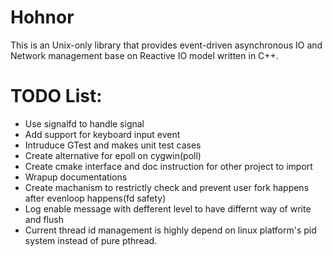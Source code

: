 # Hohnor
This is an Unix-only library that provides event-driven asynchronous IO and Network management base on Reactive IO model written in C++.

# TODO List:
* Use signalfd to handle signal
* Add support for keyboard input event
* Intruduce GTest and makes unit test cases
* Create alternative for epoll on cygwin(poll)
* Create cmake interface and doc instruction for other project to import
* Wrapup documentations
* Create machanism to restrictly check and prevent user fork happens after evenloop happens(fd safety)
* Log enable message with defferent level to have differnt way of write and flush
* Current thread id management is highly depend on linux platform's pid system instead of pure pthread.